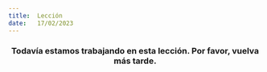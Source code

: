 ```yaml
---
title:  Lección
date:   17/02/2023
---
```


### <center>Todavía estamos trabajando en esta lección. Por favor, vuelva más tarde.</center>